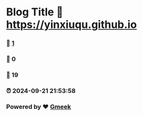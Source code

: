 # Blog Title :link: https://yinxiuqu.github.io 
### :page_facing_up: [1](https://yinxiuqu.github.io/tag.html) 
### :speech_balloon: 0 
### :hibiscus: 19 
### :alarm_clock: 2024-09-21 21:53:58 
### Powered by :heart: [Gmeek](https://github.com/Meekdai/Gmeek)
